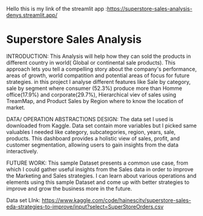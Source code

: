 Hello this is my link of the streamlit app :https://superstore-sales-analysis-denys.streamlit.app/


#  Superstore Sales Analysis

INTRODUCTION: This Analysis will help how they can sold the products in different country in world( Global or continental sale products). This approach lets you tell a compelling story about the company's performance, areas of growth, world compatition and potential areas of focus for future strategies. in this project I analyse different features like Sale by category, sale by segment where consumer (52.3%) produce more than Homme office(17.9%) and corporate(29.7%), Hierarchical viev of sales using TreamMap, and Product Sales by Region where to know the location of market.

DATA/ OPERATION ABSTRACTIONS DESIGN: The data set I used is downloaded from Kaggle. Data set contain more variables but I picked same valuables I needed like category, subcategories, region, years, sale, products. This dashboard provides a holistic view of sales, profit, and customer segmentation, allowing users to gain insights from the data interactively.

FUTURE WORK: This sample Dataset presents a common use case, from which I could gather useful insights from the Sales data in order to improve the Marketing and Sales strategies. I can learn about various operations and elements using this sample Dataset and come up with better strategies to improve and grow the business more in the future.

Data set LInk: https://www.kaggle.com/code/hainescity/superstore-sales-eda-strategies-to-improve/input?select=SuperStoreOrders.csv
